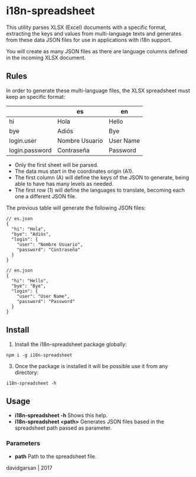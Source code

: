 # i18n-spreadsheet

This utility parses XLSX (Excel) documents with a specific format, extracting the keys and values from
multi-language texts and generates from these data JSON files for use in applications with i18n support.

You will create as many JSON files as there are language columns defined in the incoming XLSX document.

## Rules

In order to generate these multi-language files, the XLSX spreadsheet must keep an specific format:

|                | es             | en        |
|----------------|----------------|-----------|
| hi             | Hola           | Hello     |
| bye            | Adiós          | Bye       |
| login.user     | Nombre Usuario | User Name |
| login.password | Contraseña     | Password  |

  - Only the first sheet will be parsed.
  - The data mus start in the coordinates origin (A1).
  - The first column (A) will define the keys of the JSON to generate, being able to have has many levels as needed.
  - The first row (1) will define the languages to translate, becoming each one a different JSON file.
  
  The previous table will generate the following JSON files:
  
  ```
  // es.json
  {
    "hi": "Hola",
    "bye": "Adiós",
    "login": {
      "user": "Nombre Usuario",
      "password": "Contraseña"
    }
  }
  
  // en.json
  {
    "hi": "Hello",
    "bye": "Bye",
    "login": {
      "user": "User Name",
      "password": "Password"
    }
  }
  ```

## Install

1. Install the i18n-spreadsheet package globally:

  ```
  npm i -g i18n-spreadsheet
  ```
  
3. Once the package is installed it will be possible use it from any directory:

  ```
  i18n-spreadsheet -h   
  ```
 
## Usage

* **i18n-spreadsheet -h**                  Shows this help.
* **i18n-spreadsheet \<path>**  Generates JSON files based in the spreadsheet path passed as parameter.

### Parameters

* **path**                  Path to the spreadsheet file.

davidgarsan | 2017
